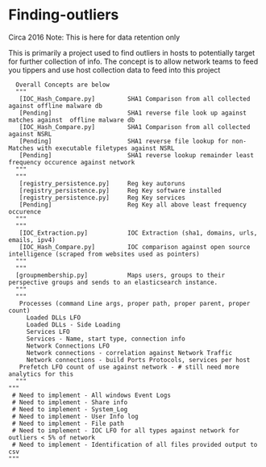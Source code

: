 # Finding-outliers

Circa 2016
Note: This is here for data retention only

This is primarily a project used to find outliers in hosts to potentially target for further collection of info. 
The concept is to allow network teams to feed you tippers and use host collection data to feed into this project




      Overall Concepts are below 
      """
       [IOC_Hash_Compare.py]         SHA1 Comparison from all collected against offline malware db
       [Pending]                     SHA1 reverse file look up against matches against  offline malware db 
       [IOC_Hash_Compare.py]         SHA1 Comparison from all collected against NSRL
       [Pending]                     SHA1 reverse file lookup for non-Matches with executable filetypes against NSRL
       [Pending]                     SHA1 reverse lookup remainder least frequency occurence against network
      """
      """
       [registry_persistence.py]     Reg key autoruns
       [registry_persistence.py]     Reg Key software installed
       [registry_persistence.py]     Reg Key services
       [Pending]                     Reg Key all above least frequency occurence
      """
      """
       [IOC_Extraction.py]           IOC Extraction (sha1, domains, urls, emails, ipv4)
       [IOC_Hash_Compare.py]         IOC comparison against open source intelligence (scraped from websites used as pointers)
      """
      """
      [groupmembership.py]           Maps users, groups to their perspective groups and sends to an elasticsearch instance. 
      """
      """
       Processes (command Line args, proper path, proper parent, proper count)
         Loaded DLLs LFO
         Loaded DLLs - Side Loading
         Services LFO
         Services - Name, start type, connection info
         Network Connections LFO
         Network connections - correlation against Network Traffic
         Network connections - build Ports Protocols, services per host
       Prefetch LFO count of use against network - # still need more analytics for this
      """
    """
     # Need to implement - All windows Event Logs
     # Need to implement - Share info
     # Need to implement - System_Log
     # Need to implement - User Info log
     # Need to implement - File path
     # Need to implement - IOC LFO for all types against network for outliers < 5% of network
     # Need to implement - Identification of all files provided output to csv 
    """

